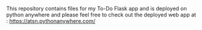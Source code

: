 This repository contains files for my To-Do Flask app and is deployed on python anywhere and please feel free to check out the deployed web app at : https://atsn.pythonanywhere.com/
